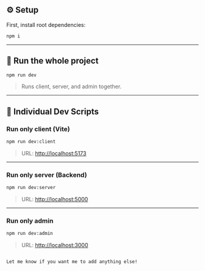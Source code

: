 ## ⚙️ Setup

First, install root dependencies:

```bash
npm i
````

---

## 🚀 Run the whole project

```bash
npm run dev
```

> Runs client, server, and admin together.

---

## 🔧 Individual Dev Scripts

### Run only client (Vite)

```bash
npm run dev:client
```

> URL: [http://localhost:5173](http://localhost:5173)

---

### Run only server (Backend)

```bash
npm run dev:server
```

> URL: [http://localhost:5000](http://localhost:5000)

---

### Run only admin

```bash
npm run dev:admin
```

> URL: [http://localhost:3000](http://localhost:3000)

```

Let me know if you want me to add anything else!
```
